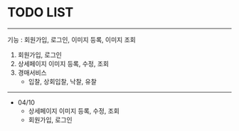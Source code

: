 

# TODO LIST

---
기능 : 회원가입, 로그인, 이미지 등록, 이미지 조회
1. 회원가입, 로그인
2. 상세페이지 이미지 등록, 수정, 조회
3. 경매서비스
    + 입찰, 상회입찰, 낙찰, 유찰
---

- 04/10
    + 상세페이지 이미지 등록, 수정, 조회
    + 회원가입, 로그인